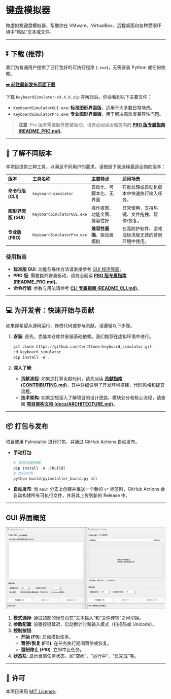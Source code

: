 # 键盘模拟器

跨虚拟机键盘模拟器，帮助你在 VMware、VirtualBox、远程桌面和各种受限环境中“粘贴”文本或文件。

---

## ⏬ 下载 (推荐)

我们为普通用户提供了已打包好的可执行程序 (`.exe`)，无需安装 Python 或任何依赖。

**[➡️ 前往最新发布页面下载](https://github.com/CertStone/keyboard_simulator/releases/latest)**

下载 `KeyboardSimulator-vX.X.X.zip` 并解压后，你会看到以下主要文件：

- `KeyboardSimulatorGUI.exe`: **标准图形界面版**，适用于大多数日常场景。
- `KeyboardSimulatorPro.exe`: **专业图形界面版**，用于解决高难度兼容性问题。

> **注意**: Pro 版本需要额外安装驱动，请务必阅读压缩包内的 **[PRO 版专属指南 (README_PRO.md)](./README_PRO.md)**。

---

## 📖 了解不同版本

本项目提供三种工具，以满足不同用户的需求。请根据下表选择最适合你的版本：

| 版本 | 工具名称 | 主要特点 | 适用场景 |
| :--- | :--- | :--- | :--- |
| **命令行版 (CLI)** | `keyboard-simulator` | 自动化、可脚本化、无界面 | 在批处理或自动化脚本中快速执行输入任务。 |
| **图形界面版 (GUI)** | `KeyboardSimulatorGUI.exe` | 操作直观、功能全面、兼容性好 | 日常使用，支持热键、文件拖拽、暂停/恢复。 |
| **专业版 (PRO)** | `KeyboardSimulatorPro.exe` | **兼容性最强**、驱动级模拟 | 在高防护软件、游戏或标准版无效的苛刻环境中使用。 |

### 使用指南
- **标准版 GUI**: 功能与操作方法请直接参考 [GUI 程序界面](#-gui-界面概览)。
- **PRO 版**: 需要额外安装驱动，请务必阅读 **[PRO 版专属指南 (README_PRO.md)](./README_PRO.md)**。
- **命令行版**: 参数与用法请参考 **[CLI 专属指南 (README_CLI.md)](./README_CLI.md)**。

---

## 💻 为开发者：快速开始与贡献

如果你希望从源码运行、修改代码或参与贡献，请遵循以下步骤。

1.  **安装**:
    首先，克隆本仓库并安装基础依赖。我们推荐在虚拟环境中进行。
    ```powershell
    git clone https://github.com/CertStone/keyboard_simulator.git
    cd keyboard_simulator
    pip install -e .
    ```

2.  **深入了解**:
    - **贡献流程**: 如果您打算贡献代码，请先阅读 **[贡献指南 (CONTRIBUTING.md)](./CONTRIBUTING.md)**，其中详细说明了开发环境搭建、代码风格和提交流程。
    - **技术架构**: 如果您想深入了解项目的设计思路、模块划分和核心流程，请查阅 **[项目架构文档 (docs/ARCHITECTURE.md)](./docs/ARCHITECTURE.md)**。

---

## 📦 打包与发布

项目使用 PyInstaller 进行打包，并通过 GitHub Actions 自动发布。

- **手动打包**:
  ```powershell
  # 安装构建依赖
  pip install -e .[build]
  # 执行打包
  python build/pyinstaller_build.py all
  ```
- **自动发布**:
  当 `main` 分支上创建并推送一个新的 `v*` 标签时，GitHub Actions 会自动构建所有可执行文件，并将其上传到新的 Release 中。

---

##  GUI 界面概览

![GUI Screenshot](./docs/assets/preview.png) 

1.  **模式选择**: 通过顶部的标签页在“文本输入”和“文件传输”之间切换。
2.  **参数配置**: 设置按键延迟、启动倒计时和输入模式（扫描码或 Unicode）。
3.  **控制按钮**:
    - **开始 (F9)**: 启动模拟任务。
    - **暂停/恢复 (F11)**: 在任务执行期间暂停或恢复。
    - **强制停止 (F10)**: 立即中止任务。
4.  **状态栏**: 显示当前任务状态，如“空闲”、“运行中”、“已完成”等。

---

## 📄 许可

本项目采用 [MIT License](./LICENSE)。